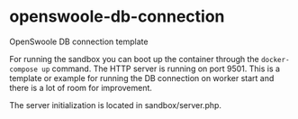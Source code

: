 # openswoole-db-connection
OpenSwoole DB connection template

For running the sandbox you can boot up the container through the `docker-compose up` command. The HTTP server is running on port 9501. This is a template or example for running the DB connection on
worker start and there is a lot of room for improvement.

The server initialization is located in sandbox/server.php.
